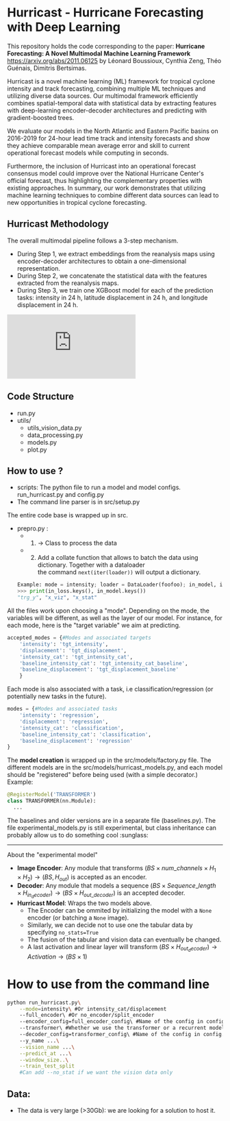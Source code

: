 # Hurricast - Hurricane Forecasting with Deep Learning

This repository holds the code corresponding to the paper:
**Hurricane Forecasting: A Novel Multimodal Machine Learning Framework**
https://arxiv.org/abs/2011.06125
by Léonard Boussioux, Cynthia Zeng, Théo Guénais, Dimitris Bertsimas.

Hurricast is a novel machine learning (ML) framework for tropical cyclone intensity and track forecasting, combining multiple ML techniques and utilizing diverse data sources. Our multimodal framework efficiently combines spatial-temporal data with statistical data by extracting features with deep-learning encoder-decoder architectures and predicting with gradient-boosted trees.

We evaluate our models in the North Atlantic and Eastern Pacific basins on 2016-2019 for 24-hour lead time track and intensity forecasts and show they achieve comparable mean average error and skill to current operational forecast models while computing in seconds.

Furthermore, the inclusion of Hurricast into an operational forecast consensus model could improve over the National Hurricane Center's official forecast, thus highlighting the complementary properties with existing approaches. In summary, our work demonstrates that utilizing machine learning techniques to combine different data sources can lead to new opportunities in tropical cyclone forecasting.

## Hurricast Methodology

The overall multimodal pipeline follows a 3-step mechanism. 
- During Step 1, we extract embeddings from the reanalysis maps using encoder-decoder architectures to obtain a one-dimensional representation. 
- During Step 2, we concatenate the statistical data with the features extracted from the reanalysis maps. 
- During Step 3, we train one XGBoost model for each of the prediction tasks: intensity in 24 h, latitude displacement in 24 h, and longitude displacement in 24 h.

![pipeline.pdf](https://github.com/leobix/hurricast/files/7980070/pipeline.pdf)

## Code Structure 
- run.py
- utils/
  - utils_vision_data.py
  - data_processing.py	
  - models.py	
  - plot.py	

## How to use ?
- scripts: The python file to run a model and model configs.
  run_hurricast.py and config.py 
- The command line parser is in src/setup.py

The entire code base is wrapped up in src. 
- prepro.py :
  - 1. $\rightarrow$ Class to process the data
  - 2. Add a collate function that allows to batch the data using dictionary. Together with a dataloader\
  the command ```next(iter(loader))``` will output a dictionary. 
  ```py
  Example: mode = intensity; loader = DataLoader(foofoo); in_model, in_loss = next(iter(loader))
  >>> print(in_loss.keys(), in_model.keys())
  "trg_y", "x_viz", "x_stat" 
  ```

All the files work upon choosing a "mode". Depending on the 
mode, the variables will be different, as well as the layer of our model.
For instance, for each mode, here is the "target variable" we aim at predicting.
```py
accepted_modes = {#Modes and associated targets
    'intensity': 'tgt_intensity',
    'displacement': 'tgt_displacement',
    'intensity_cat': 'tgt_intensity_cat',
    'baseline_intensity_cat': 'tgt_intensity_cat_baseline',
    'baseline_displacement': 'tgt_displacement_baseline'
    }
```
Each mode is also associated with a task, i.e classification/regression (or potentially new tasks in the future).
```py
modes = {#Modes and associated tasks
    'intensity': 'regression',
    'displacement': 'regression',
    'intensity_cat': 'classification',
    'baseline_intensity_cat': 'classification',
    'baseline_displacement': 'regression'
}
```

The **model creation** is wrapped up in the src/models/factory.py file. 
The different models are in the src/models/hurricast_models.py, and each model should be "registered" before being used (with a simple decorator.)
Example:
```py
@RegisterModel('TRANSFORMER')
class TRANSFORMER(nn.Module):
  ...
```

The baselines and older versions are in a separate file (baselines.py).
The file experimental_models.py is still experimental, but class inheritance can probably allow us to do something cool :sunglass:

____
About the "experimental model"
- **Image Encoder**: Any module that transforms $(BS \times  num\_channels\times H_1\times H_2) \rightarrow (BS, H_{out})$ is accepted as an encoder.
- **Decoder**: Any module that models a sequence $(BS \times Sequence\_length \times H_{in_decoder}) \rightarrow (BS \times H_{out\_decoder})$ is an accepted decoder.
- **Hurricast Model**: Wraps the two models above. 
  - The Encoder can be ommited by initializing the model with a ```None``` encoder (or batching a ```None``` image).
  - Similarly, we can decide not to use one the tabular data by specifying ```no_stats=True```
  - The fusion of the tabular and vision data can eventually be changed.
  - A last activation and linear layer will transform $(BS \times H_{out_decoder}) \rightarrow Activation \rightarrow (BS \times 1)$ 

  


# How to use from the command line 
```bash
python run_hurricast.py\
    --mode=intensity\ #Or intensity_cat/displacement
    --full_encoder\ #Or no_encoder/split_encoder
    --encoder_config=full_encoder_config\ #Name of the config in config.py
    --transformer\ #Whether we use the transformer or a recurrent model
    --decoder_config=transformer_config\ #Name of the config in config.py
    --y_name ...\
    --vision_name ...\
    --predict_at ...\
    --window_size..\
    --train_test_split
    #Can add --no_stat if we want the vision data only
```

## Data:
- The data is very large (>30Gb): we are looking for a solution to host it.
